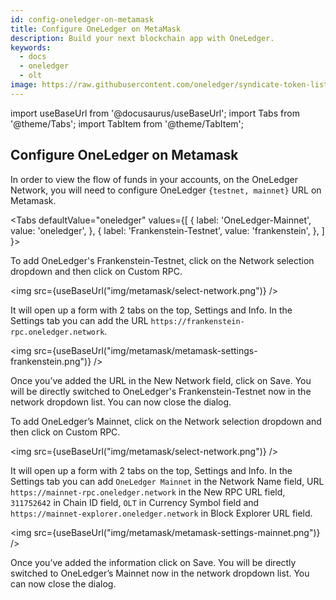 ```yaml
---
id: config-oneledger-on-metamask
title: Configure OneLedger on MetaMask
description: Build your next blockchain app with OneLedger.
keywords:
  - docs
  - oneledger
  - olt
image: https://raw.githubusercontent.com/oneledger/syndicate-token-list/master/logo.svg
---
```

import useBaseUrl from '@docusaurus/useBaseUrl';
import Tabs from '@theme/Tabs';
import TabItem from '@theme/TabItem';

## Configure OneLedger on Metamask

In order to view the flow of funds in your accounts, on the OneLedger Network, you will need to configure OneLedger `{testnet, mainnet}` URL on Metamask.

<Tabs
  defaultValue="oneledger"
  values={[
    { label: 'OneLedger-Mainnet', value: 'oneledger', },
    { label: 'Frankenstein-Testnet', value: 'frankenstein', },
  ]
}>

<TabItem value="frankenstein">
To add OneLedger's Frankenstein-Testnet, click on the Network selection dropdown and then click on Custom RPC.

<img src={useBaseUrl("img/metamask/select-network.png")} />

It will open up a form with 2 tabs on the top, Settings and Info. In the Settings tab you can add the URL `https://frankenstein-rpc.oneledger.network`.

<img src={useBaseUrl("img/metamask/metamask-settings-frankenstein.png")} />

Once you’ve added the URL in the New Network field, click on Save. You will be directly switched to OneLedger's Frankenstein-Testnet now in the network dropdown list. You can now close the dialog.
</TabItem>

<TabItem value="oneledger">
To add OneLedger’s Mainnet, click on the Network selection dropdown and then click on Custom RPC. 

<img src={useBaseUrl("img/metamask/select-network.png")} />

It will open up a form with 2 tabs on the top, Settings and Info. In the Settings tab you can add `OneLedger Mainnet` in the Network Name field, URL `https://mainnet-rpc.oneledger.network` in the New RPC URL field, `311752642` in Chain ID field, `OLT` in Currency Symbol field and `https://mainnet-explorer.oneledger.network` in Block Explorer URL field.

<img src={useBaseUrl("img/metamask/metamask-settings-mainnet.png")} />

Once you’ve added the information click on Save. You will be directly switched to OneLedger’s Mainnet now in the network dropdown list. You can now close the dialog.
</TabItem>
</Tabs>

